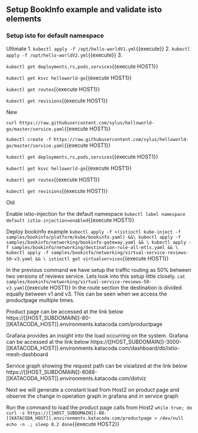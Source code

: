 ## Setup BookInfo example and validate isto elements

### Setup isto for default namespace


Ultimate
1.
`kubectl apply -f /opt/hello-worldV1.yml`{{execute}}
2.
`kubectl apply -f /opt/hello-worldV2.yml`{{execute}}
3.

`kubectl get deployments,rs,pods,services`{{execute HOST1}}

`kubectl get ksvc helloworld-go`{{execute HOST1}}

`kubectl get routes`{{execute HOST1}}

`kubectl get revisions`{{execute HOST1}}

New

`curl https://raw.githubusercontent.com/sylus/helloworld-go/master/service.yaml`{{execute HOST1}}

`kubectl create -f https://raw.githubusercontent.com/sylus/helloworld-go/master/service.yaml`{{execute HOST1}}

`kubectl get deployments,rs,pods,services`{{execute HOST1}}

`kubectl get ksvc helloworld-go`{{execute HOST1}}

`kubectl get routes`{{execute HOST1}}

`kubectl get revisions`{{execute HOST1}}





Old

Enable istio-injection for the default namespace
`kubectl label namespace default istio-injection=enabled`{{execute HOST1}}

Deploy bookinfo example
`kubectl apply -f <(istioctl kube-inject -f samples/bookinfo/platform/kube/bookinfo.yaml) &&\
 kubectl apply -f samples/bookinfo/networking/bookinfo-gateway.yaml && \
 kubectl apply -f samples/bookinfo/networking/destination-rule-all-mtls.yaml && \
 kubectl apply -f samples/bookinfo/networking/virtual-service-reviews-50-v3.yaml && \
 istioctl get virtualservices`{{execute HOST1}}

In the previous command we have setup the traffic routing as 50% between two versions of reviews service.
Lets look into this setup little closely.
`cat samples/bookinfo/networking/virtual-service-reviews-50-v3.yaml`{{execute HOST1}}
In the route section the destination is divided equally between v1 and v3. This can be seen when we access
the productpage multiple times. 

Product page can be accessed at the link below
https://[[HOST_SUBDOMAIN]]-80-[[KATACODA_HOST]].environments.katacoda.com/productpage
 

Grafana provides an insight into the load occurring on the system. Grafana can be accessed at the link below
https://[[HOST_SUBDOMAIN]]-3000-[[KATACODA_HOST]].environments.katacoda.com/dashboard/db/istio-mesh-dashboard

Service graph showing the request path can be visialized at the link below
https://[[HOST_SUBDOMAIN]]-8088-[[KATACODA_HOST]].environments.katacoda.com/dotviz

Next we will generate a constant load from Host2 on product page 
and observe the change in operation graph in grafana and in service graph

Run the command to load the product page calls from Host2
`while true; do
  curl -s https://[[HOST_SUBDOMAIN]]-80-[[KATACODA_HOST]].environments.katacoda.com/productpage > /dev/null
  echo -n .;
  sleep 0.2
done`{{execute HOST2}}
